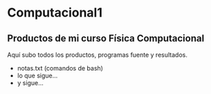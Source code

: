 # Computacional1
## Productos de mi curso Física Computacional
Aquí subo todos los productos, programas fuente y resultados.
* notas.txt (comandos de bash)
* lo que sigue...
* y sigue...
